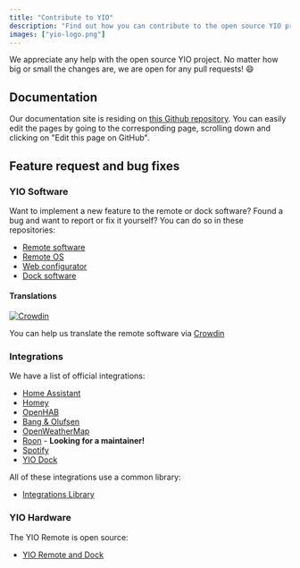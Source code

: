 ```yaml
---
title: "Contribute to YIO"
description: "Find out how you can contribute to the open source YIO project"
images: ["yio-logo.png"]
---
```


We appreciate any help with the open source YIO project.
No matter how big or small the changes are, we are open for any pull requests! 😄

## Documentation

Our documentation site is residing on [this Github repository](https://github.com/YIO-Remote/documentation/).
You can easily edit the pages by going to the corresponding page,
scrolling down and clicking on "Edit this page on GitHub".

## Feature request and bug fixes

### YIO Software

Want to implement a new feature to the remote or dock software?
Found a bug and want to report or fix it yourself?
You can do so in these repositories:

- [Remote software](https://github.com/YIO-Remote/remote-software)
- [Remote OS](https://github.com/YIO-Remote/remote-os)
- [Web configurator](https://github.com/YIO-Remote/web-configurator)
- [Dock software](https://github.com/YIO-Remote/dock-software)

#### Translations

[![Crowdin](https://d322cqt584bo4o.cloudfront.net/yio-remote-translation/localized.svg)](https://crowdin.com/project/yio-remote-translation)

You can help us translate the remote software via [Crowdin](https://crowdin.com/project/yio-remote-translation)

### Integrations

We have a list of official integrations:

- [Home Assistant](https://github.com/YIO-Remote/integration.home-assistant)
- [Homey](https://github.com/YIO-Remote/integration.homey)
- [OpenHAB](https://github.com/YIO-Remote/integration.openhab)
- [Bang & Olufsen](https://github.com/YIO-Remote/integration.bangolufsen)
- [OpenWeatherMap](https://github.com/YIO-Remote/integration.openweather)
- [Roon](https://github.com/YIO-Remote/integration.roon) - **Looking for a maintainer!**
- [Spotify](https://github.com/YIO-Remote/integration.spotify)
- [YIO Dock](https://github.com/YIO-Remote/integration.dock)

All of these integrations use a common library:

- [Integrations Library](https://github.com/YIO-Remote/integrations.library)

### YIO Hardware

The YIO Remote is open source:

- [YIO Remote and Dock](https://github.com/YIO-Remote/hardware)
